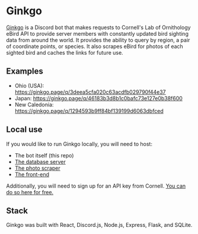 # Ginkgo 
[Ginkgo](https://ginkgo.page) is a Discord bot that makes requests to Cornell's Lab of Ornithology eBird API to provide server members with constantly updated bird sighting data from around the world. It provides the ability to query by region, a pair of coordinate points, or species. It also scrapes eBird for photos of each sighted bird and caches the links for future use.

## Examples

- Ohio (USA): https://ginkgo.page/q/3deea5cfa020c63acdfb029790f44e37
- Japan: https://ginkgo.page/q/46183b3d8b1c0bafc73e127e0b38f600
- New Caledonia: https://ginkgo.page/q/1294593b9ff84bf139199d6063dbfced

## Local use
If you would like to run Ginkgo locally, you will need to host:
- The bot itself (this repo)
- [The database server](https://github.com/jajego/ginkgo-server) 
- [The photo scraper](https://github.com/jajego/bird-scraper)
- [The front-end](https://github.com/jajego/birdbot-frontend)

Additionally, you will need to sign up for an API key from Cornell. [You can do so here for free.](https://ebird.org/api/keygen)

## Stack
Ginkgo was built with React, Discord.js, Node.js, Express, Flask, and SQLite.
